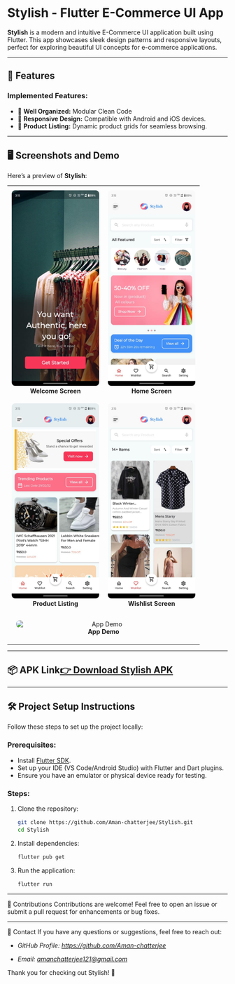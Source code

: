 # Stylish - Flutter E-Commerce UI App

**Stylish** is a modern and intuitive E-Commerce UI application built using Flutter. This app showcases sleek design patterns and responsive layouts, perfect for exploring beautiful UI concepts for e-commerce applications.

---

## 🚀 Features

### Implemented Features:
- 📖 **Well Organized:** Modular Clean Code
- 📱 **Responsive Design:** Compatible with Android and iOS devices.
- 🛒 **Product Listing:** Dynamic product grids for seamless browsing.
---

## 🖥️ Screenshots and Demo

Here’s a preview of **Stylish**:

<table>
  <tr>
    <td align="center" style="padding: 10px;">
      <img src="./screenshots/welcome_screen.jpg" alt="Welcome Screen" width="200" style="border-radius: 8px;"/>
      <br/>
      <b>Welcome Screen</b>
    </td>
    <td align="center" style="padding: 10px;">
      <img src="./screenshots/home_screen.jpg" alt="Home Screen" width="200" style="border-radius: 8px;"/>
      <br/>
      <b>Home Screen</b>
    </td>
  </tr>
  <tr>
    <td align="center" style="padding: 10px;">
      <img src="./screenshots/product_listing.jpg" alt="Product Listing" width="200" style="border-radius: 8px;"/>
      <br/>
      <b>Product Listing</b>
    </td>
    <td align="center" style="padding: 10px;">
      <img src="./screenshots/wishlist_screen.jpg" alt="Wishlist Screen" width="200" style="border-radius: 8px;"/>
      <br/>
      <b>Wishlist Screen</b>
    </td>
  </tr>
  <tr>
    <td colspan="2" align="center" style="padding: 20px;">
      <img src="./screenshots/demo.gif" alt="App Demo" width="400" style="border-radius: 8px; float: right;"/>
      <br/>
      <b>App Demo</b>
    </td>
  </tr>
</table>

---

## 📦 APK Link[👉 Download Stylish APK](https://drive.google.com/file/d/1vcvKQPqypdUtpfmss9Il8g6-HAsUQmpS/view?usp=sharing)  
---

## 🛠️ Project Setup Instructions

Follow these steps to set up the project locally:

### Prerequisites:
- Install [Flutter SDK](https://flutter.dev/docs/get-started/install).
- Set up your IDE (VS Code/Android Studio) with Flutter and Dart plugins.
- Ensure you have an emulator or physical device ready for testing.

### Steps:
1. Clone the repository:
   ```bash
   git clone https://github.com/Aman-chatterjee/Stylish.git
   cd Stylish
   ```
2. Install dependencies:
   ```bash
   flutter pub get
   ```

3. Run the application:
   ```bash
   flutter run
   ```

---

🤝 Contributions
Contributions are welcome! Feel free to open an issue or submit a pull request for enhancements or bug fixes.

---

📧 Contact
If you have any questions or suggestions, feel free to reach out:

- *GitHub Profile: https://github.com/Aman-chatterjee*

- *Email: amanchatterjee121@gmail.com*



Thank you for checking out Stylish! 🚀
